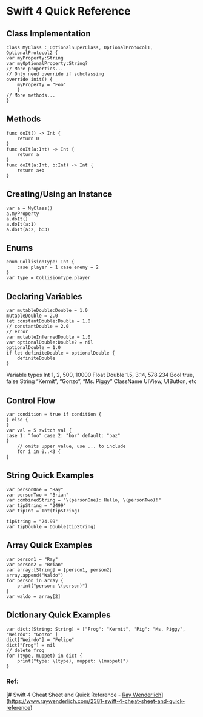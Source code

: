 # Swift 4 Quick Reference

## Class Implementation 

    class MyClass : OptionalSuperClass, OptionalProtocol1, OptionalProtocol2 { 
    var myProperty:String 
    var myOptionalProperty:String? 
    // More properties... 
    // Only need override if subclassing 
    override init() { 	
	    myProperty = "Foo" 
	    } 
    // More methods... 
    } 

## Methods 

    func doIt() -> Int { 
	    return 0 
    } 
    func doIt(a:Int) -> Int { 
	    return a 
    } 
    func doIt(a:Int, b:Int) -> Int { 
	    return a+b 
    } 

## Creating/Using an Instance 

    var a = MyClass() 
    a.myProperty 
    a.doIt() 
    a.doIt(a:1) 
    a.doIt(a:2, b:3) 

## Enums 

    enum CollisionType: Int { 
	    case player = 1 case enemy = 2 
    } 
    var type = CollisionType.player

## Declaring Variables 

    var mutableDouble:Double = 1.0 
    mutableDouble = 2.0 
    let constantDouble:Double = 1.0 
    // constantDouble = 2.0 
    // error 
    var mutableInferredDouble = 1.0 
    var optionalDouble:Double? = nil 
    optionalDouble = 1.0 
    if let definiteDouble = optionalDouble { 
	    definiteDouble 
    }

 
Variable types Int 1, 2, 500, 10000 Float Double 1.5, 3.14, 578.234 Bool true, false String “Kermit”, “Gonzo”, “Ms. Piggy” ClassName UIView, UIButton, etc 

## Control Flow 

    var condition = true if condition { 
    } else { 
    } 
    var val = 5 switch val { 
    case 1: "foo" case 2: "bar" default: "baz" 
    } 
	    // omits upper value, use ... to include 
	    for i in 0..<3 { 
    }

## String Quick Examples 

    var personOne = "Ray" 
    var personTwo = "Brian" 
    var combinedString = "\(personOne): Hello, \(personTwo)!" 
    var tipString = "2499" 
    var tipInt = Int(tipString) 
    
    tipString = "24.99" 
    var tipDouble = Double(tipString) 

## Array Quick Examples 

    var person1 = "Ray" 
    var person2 = "Brian" 
    var array:[String] = [person1, person2] 
    array.append("Waldo") 
    for person in array { 
	    print("person: \(person)") 
    } 
    var waldo = array[2] 

## Dictionary Quick Examples 

    var dict:[String: String] = ["Frog": "Kermit", "Pig": "Ms. Piggy", "Weirdo": "Gonzo" ] 
    dict["Weirdo"] = "Felipe" 
    dict["Frog"] = nil 
    // delete frog 
    for (type, muppet) in dict { 
	    print("type: \(type), muppet: \(muppet)") 
    }



### Ref:
[# Swift 4 Cheat Sheet and Quick Reference - [Ray Wenderlich](https://www.raywenderlich.com/u/rwenderlich)](https://www.raywenderlich.com/2381-swift-4-cheat-sheet-and-quick-reference)
<!--stackedit_data:
eyJoaXN0b3J5IjpbMTgyMzgzMjcxM119
-->